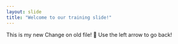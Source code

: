 ```yaml
---
layout: slide
title: "Welcome to our training slide!"
---
```

This is my new Change on old file!  :tada:
Use the left arrow to go back!
